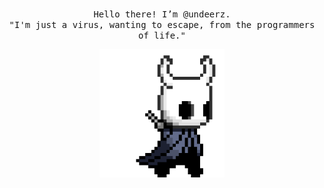 <p align="center">
  <br>
  <samp>
    Hello there! I’m @undeerz.
    <br>"I'm just a virus, wanting to escape, from the programmers of life."<br>

</samp>

  <div align="center">
  <img src="https://raw.githubusercontent.com/TanZng/TanZng/master/assets/hollor_knight3.gif" width="200"/>
  </div>
  
</p>

